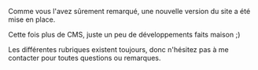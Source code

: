 Comme vous l'avez sûrement remarqué, une nouvelle version du site a été mise en place. 

Cette fois plus de CMS, juste un peu de développements faits maison ;)

Les différentes rubriques existent toujours, donc n'hésitez pas à me contacter pour toutes questions ou remarques.